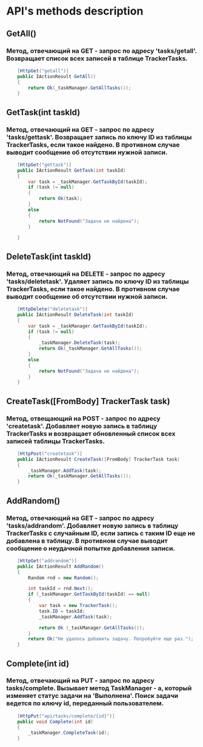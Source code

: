 # API's methods description

## GetAll()
### Метод, отвечающий на GET - запрос по адресу 'tasks/getall'. Возвращает список всех записей в таблице TrackerTasks.
```c#
    [HttpGet("getall")]
    public IActionResult GetAll()
    {
        return Ok(_taskManager.GetAllTasks());
    }
```
## GetTask(int taskId)
### Метод, отвечающий на GET - запрос по адресу 'tasks/gettask'. Возвращает запись по ключу ID из таблицы TrackerTasks, если такое найдено. В противном случае выводит сообщение об отсутствии нужной записи.
```c#
    [HttpGet("gettask")]
    public IActionResult GetTask(int taskId)
    {
        var task = _taskManager.GetTaskById(taskId);
        if (task != null)
        {
            return Ok(task);
        }
        else
        {
            return NotFound("Задача не найдена");
        }

    }
```
## DeleteTask(int taskId)
### Метод, отвечающий на DELETE - запрос по адресу 'tasks/deletetask'. Удаляет запись по ключу ID из таблицы TrackerTasks, если такое найдено. В противном случае выводит сообщение об отсутствии нужной записи.
```c#
    [HttpDelete("deletetask")]
    public IActionResult DeleteTask(int taskId)
    {
        var task = _taskManager.GetTaskById(taskId);
        if (task != null)
        {
            _taskManager.DeleteTask(task);
            return Ok(_taskManager.GetAllTasks());
        }
        else
        {
            return NotFound("Задача не найдена");
        }
    }
```
## CreateTask([FromBody] TrackerTask task)
### Метод, отвещающий на POST - запрос по адресу 'createtask'. Добавляет новую запись в таблицу TrackerTasks и возвращает обновленный список всех записей таблицы TrackerTasks.
```c#
    [HttpPost("createtask")]
    public IActionResult CreateTask([FromBody] TrackerTask task)
    {
        _taskManager.AddTask(task);
        return Ok(_taskManager.GetAllTasks());
    }
```

## AddRandom()
### Метод, отвечающий на GET - запрос по адресу 'tasks/addrandom'. Добавляет новую запись в таблицу TrackerTasks с случайным ID, если запись с таким ID еще не добавлена в таблицу. В противном случае выводит сообщение о неудачной попытке добавления записи.

```c#
    [HttpGet("addrandom")]
    public IActionResult AddRandom()
    {
        Random rnd = new Random();

        int taskId = rnd.Next();
        if (_taskManager.GetTaskById(taskId) == null)
        {
            var task = new TrackerTask();
            task.ID = taskId;
            _taskManager.AddTask(task);

            return Ok (_taskManager.GetAllTasks());
        }
        return Ok("Не удалось добавить задачу. Попробуйте еще раз.");
    }
```

## Complete(int id)
### Метод, отвечающий на PUT - запрос по адресу tasks/complete. Вызывает метод TaskManager - а, который изменяет статус задачи на 'Выполнена'. Поиск задачи ведется по ключу id, переданный пользователем.

```c#
    [HttpPut("api/tasks/complete/{id}")]
    public void Complete(int id)
    {
        _taskManager.CompleteTask(id);
    } 
```

